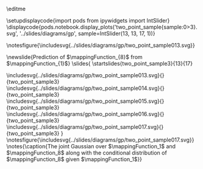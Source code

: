 \editme

\setupdisplaycode{import pods
from ipywidgets import IntSlider}
\displaycode{pods.notebook.display_plots('two_point_sample{sample:0>3}.svg', '../slides/diagrams/gp', sample=IntSlider(13, 13, 17, 1))}
							
\notesfigure{\includesvg{../slides/diagrams/gp/two_point_sample013.svg}}

\newslide{Prediction of $\mappingFunction_{8}$ from $\mappingFunction_{1}$}
\slides{
\startslides{two_point_sample3}{13}{17}

\includesvg{../slides/diagrams/gp/two_point_sample013.svg}{}{two_point_sample3}
\includesvg{../slides/diagrams/gp/two_point_sample014.svg}{}{two_point_sample3}
\includesvg{../slides/diagrams/gp/two_point_sample015.svg}{}{two_point_sample3}
\includesvg{../slides/diagrams/gp/two_point_sample016.svg}{}{two_point_sample3}
\includesvg{../slides/diagrams/gp/two_point_sample017.svg}{}{two_point_sample3}
}
\notesfigure{\includesvg{../slides/diagrams/gp/two_point_sample017.svg}}
\notes{\caption{The joint Gaussian over $\mappingFunction_1$ and $\mappingFunction_8$ along with the conditional distribution of $\mappingFunction_8$ given $\mappingFunction_1$}}



